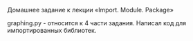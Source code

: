 Домашнее задание к лекции «Import. Module. Package»

graphing.py - относится к 4 части задания. Написал код для импортированных библиотек.